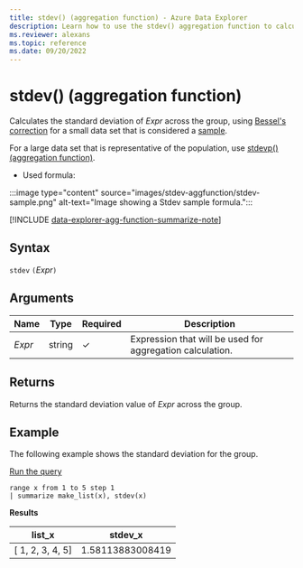 ```yaml
---
title: stdev() (aggregation function) - Azure Data Explorer
description: Learn how to use the stdev() aggregation function to calculate a standard deviation using Bessel's correction in Azure Data Explorer.
ms.reviewer: alexans
ms.topic: reference
ms.date: 09/20/2022
---
```

# stdev() (aggregation function)

Calculates the standard deviation of *Expr* across the group, using [Bessel's correction](https://en.wikipedia.org/wiki/Bessel's_correction) for a small data set that is considered a [sample](https://en.wikipedia.org/wiki/Sample_%28statistics%29).

For a large data set that is representative of the population, use [stdevp() (aggregation function)](stdevp-aggfunction.md).

* Used formula:

:::image type="content" source="images/stdev-aggfunction/stdev-sample.png" alt-text="Image showing a Stdev sample formula.":::

[!INCLUDE [data-explorer-agg-function-summarize-note](../../includes/data-explorer-agg-function-summarize-note.md)]

## Syntax

`stdev` `(`*Expr*`)`

## Arguments

| Name | Type | Required | Description |
|--|--|--|--|
| *Expr* | string | &check; | Expression that will be used for aggregation calculation. |

## Returns

Returns the standard deviation value of *Expr* across the group.

## Example

The following example shows the standard deviation for the group.

<a href="https://dataexplorer.azure.com/clusters/help/databases/Samples?query=H4sIAAAAAAAAAytKzEtPVahQSCvKz1UwVCjJVzBVKC5JLVAw5KpRKC7NzU0syqxKVchNzE6Nz8ksLtGo0NQBKkhJLQOyAG3qbWE9AAAA" target="_blank">Run the query</a>

```kusto
range x from 1 to 5 step 1
| summarize make_list(x), stdev(x)
```

**Results**

|list_x|stdev_x|
|---|---|
|[ 1, 2, 3, 4, 5]|1.58113883008419|
